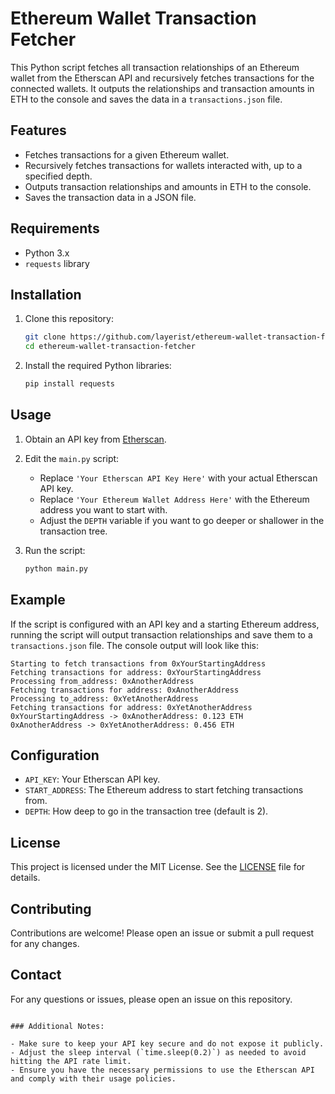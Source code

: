 # Ethereum Wallet Transaction Fetcher

This Python script fetches all transaction relationships of an Ethereum wallet from the Etherscan API and recursively fetches transactions for the connected wallets. It outputs the relationships and transaction amounts in ETH to the console and saves the data in a `transactions.json` file.

## Features

- Fetches transactions for a given Ethereum wallet.
- Recursively fetches transactions for wallets interacted with, up to a specified depth.
- Outputs transaction relationships and amounts in ETH to the console.
- Saves the transaction data in a JSON file.

## Requirements

- Python 3.x
- `requests` library

## Installation

1. Clone this repository:
    ```bash
    git clone https://github.com/layerist/ethereum-wallet-transaction-fetcher.git
    cd ethereum-wallet-transaction-fetcher
    ```

2. Install the required Python libraries:
    ```bash
    pip install requests
    ```

## Usage

1. Obtain an API key from [Etherscan](https://etherscan.io/apis).

2. Edit the `main.py` script:
    - Replace `'Your Etherscan API Key Here'` with your actual Etherscan API key.
    - Replace `'Your Ethereum Wallet Address Here'` with the Ethereum address you want to start with.
    - Adjust the `DEPTH` variable if you want to go deeper or shallower in the transaction tree.

3. Run the script:
    ```bash
    python main.py
    ```

## Example

If the script is configured with an API key and a starting Ethereum address, running the script will output transaction relationships and save them to a `transactions.json` file. The console output will look like this:

```
Starting to fetch transactions from 0xYourStartingAddress
Fetching transactions for address: 0xYourStartingAddress
Processing from_address: 0xAnotherAddress
Fetching transactions for address: 0xAnotherAddress
Processing to_address: 0xYetAnotherAddress
Fetching transactions for address: 0xYetAnotherAddress
0xYourStartingAddress -> 0xAnotherAddress: 0.123 ETH
0xAnotherAddress -> 0xYetAnotherAddress: 0.456 ETH
```

## Configuration

- `API_KEY`: Your Etherscan API key.
- `START_ADDRESS`: The Ethereum address to start fetching transactions from.
- `DEPTH`: How deep to go in the transaction tree (default is 2).

## License

This project is licensed under the MIT License. See the [LICENSE](LICENSE) file for details.

## Contributing

Contributions are welcome! Please open an issue or submit a pull request for any changes.

## Contact

For any questions or issues, please open an issue on this repository.

```

### Additional Notes:

- Make sure to keep your API key secure and do not expose it publicly.
- Adjust the sleep interval (`time.sleep(0.2)`) as needed to avoid hitting the API rate limit.
- Ensure you have the necessary permissions to use the Etherscan API and comply with their usage policies.
```
